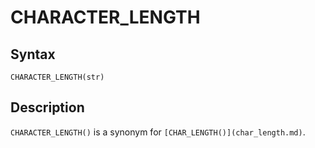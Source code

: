 
# CHARACTER_LENGTH

## Syntax


```
CHARACTER_LENGTH(str)
```

## Description


`CHARACTER_LENGTH()` is a synonym for `[CHAR_LENGTH()](char_length.md)`.

